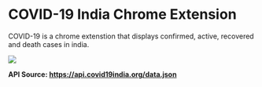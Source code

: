 # COVID-19 India Chrome Extension
COVID-19 is a chrome extenstion that displays confirmed, active, recovered and death cases in india.

<img src="https://i.imgur.com/GlI96vQ.png">

<b>API Source:<b> https://api.covid19india.org/data.json

